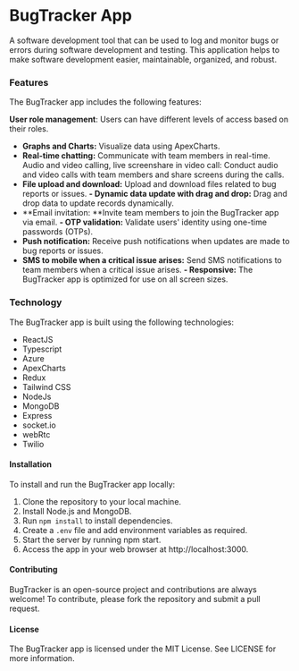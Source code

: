 # BugTracker App
A software development tool that can be used to log and monitor bugs or errors during software development and testing. This application helps to make software development easier, maintainable, organized, and robust.

### Features
The BugTracker app includes the following features:

**User role management**: Users can have different levels of access based on their roles.
- **Graphs and Charts:** Visualize data using ApexCharts.
- **Real-time chatting:** Communicate with team members in real-time.
Audio and video calling, live screenshare in video call: Conduct audio and video calls with team members and share screens during the calls.
- **File upload and download:** Upload and download files related to bug reports or issues.
**- Dynamic data update with drag and drop:** Drag and drop data to update records dynamically.
- **Email invitation: **Invite team members to join the BugTracker app via email.
**- OTP validation:** Validate users' identity using one-time passwords (OTPs).
- **Push notification:** Receive push notifications when updates are made to bug reports or issues.
- **SMS to mobile when a critical issue arises:** Send SMS notifications to team members when a critical issue arises.
**- Responsive:** The BugTracker app is optimized for use on all screen sizes.

### Technology
The BugTracker app is built using the following technologies:

- ReactJS
- Typescript
- Azure
- ApexCharts
- Redux
- Tailwind CSS
- NodeJs
- MongoDB
- Express
- socket.io
- webRtc
- Twilio

#### Installation
To install and run the BugTracker app locally:

1. Clone the repository to your local machine.
2. Install Node.js and MongoDB.
3. Run `npm install` to install dependencies.
4. Create a `.env` file and add environment variables as required.
5. Start the server by running npm start.
6. Access the app in your web browser at http://localhost:3000.

#### Contributing
BugTracker is an open-source project and contributions are always welcome! To contribute, please fork the repository and submit a pull request.

#### License
The BugTracker app is licensed under the MIT License. See LICENSE for more information.



